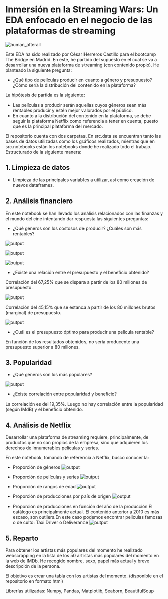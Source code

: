 # Inmersión en la Streaming Wars: Un EDA enfocado en el negocio de las plataformas de streaming

![human_afterall](https://user-images.githubusercontent.com/98810076/205484007-267e8366-eb0d-4634-bb50-c865c9d46077.png) 

Este EDA ha sido realizado por César Herreros Castillo para el bootcamp The Bridge en Madrid. En este, he partido del supuesto en el cual se va a desarrollar una nueva plataforma de streaming (con contenido propio). He planteado la siguiente pregunta:
* ¿Qué tipo de películas producir en cuanto a género y presupuesto? ¿Cómo sería la distribución del contenido en la plataforma?

La hipótesis de partida es la siguiente:
* Las películas a producir serán aquellas cuyos géneros sean más rentables producir y estén mejor valorados por el público.
* En cuanto a la distribución del contenido en la plataforma, se debe seguir la plataforma Netflix como referencia a tener en cuenta, puesto que es la principal plataforma del mercado.

El repositorio cuenta con dos carpetas. En src.data se encuentran tanto las bases de datos utilizadas como los gráficos realizados, mientras que en src.notebooks están los notebooks donde he realizado todo el trabajo. Estructurado de la siguiente manera:

## 1. Limpieza de datos
* Limpieza de las principales variables a utilizar, así como creación de nuevos dataframes.

## 2. Análisis financiero
En este notebook se han llevado los análisis relacionados con las finanzas y el mundo del cine intentando dar respuesta las siguientes preguntas:
* ¿Qué generos son los costosos de producir? ¿Cuáles son más rentables?

![output](https://user-images.githubusercontent.com/98810076/214526174-81b089d3-8166-4a47-9a38-7512273aae16.png)

![output](https://user-images.githubusercontent.com/98810076/214526562-44336f8b-a9a2-481f-b818-0dd28bde1a1d.png)

![output](https://user-images.githubusercontent.com/98810076/214527021-3bb32700-691b-4bc9-83a5-9b5e110ce90d.png)


* ¿Existe una relación entre el presupuesto y el beneficio obtenido?

Correlación del 67,25% que se dispara a partir de los 80 millones de presupuesto.

![output](https://user-images.githubusercontent.com/98810076/214526804-65ef86bc-69b5-4bc4-b05f-d8e57d860f7a.png)

Correlación del 45,15% que se estanca a partir de los 80 millones brutos (marginal) de presupuesto.

![output](https://user-images.githubusercontent.com/98810076/214527327-e9a5eb7f-0849-451d-b2e8-fb9889af1041.png)

* ¿Cuál es el presupuesto óptimo para producir una película rentable?

En función de los resultados obtenidos, no sería producente una presupuesto superior a 80 millones.

## 3. Popularidad
* ¿Qué géneros son los más populares?

![output](https://user-images.githubusercontent.com/98810076/214527616-e2de1e88-d86c-4a1b-924a-963539a2fd06.png)

* ¿Existe correlación entre popularidad y beneficio?

La correlación es del 19,35%. Luego no hay correlación entre la popularidad (según IMdB) y el beneficio obtenido.

## 4. Análisis de Netflix
Desarrollar una plataforma de streaming requiere, principalmente, de productos que no son propios de la empresa, sino que adquieren los derechos de innumerables películas y series.

En este notebook, tomando de referencia a Netflix, busco conocer la:

* Proporción de géneros
![output](https://user-images.githubusercontent.com/98810076/214529171-0c0bb805-7f83-4e7e-b976-0e6d35eb1a43.png)

* Proporción de películas y series
![output](https://user-images.githubusercontent.com/98810076/214529026-9be8e3af-706b-47b9-ac31-c89a2af68ff5.png)

* Proporción de rangos de edad
![output](https://user-images.githubusercontent.com/98810076/214529080-5730464f-fe31-4d56-9114-93701a4ebe37.png)

* Proporción de producciones por país de origen
![output](https://user-images.githubusercontent.com/98810076/214529240-82a176f4-becf-4c88-846f-2699f6dbf9ab.png)

* Proporción de producciones en función del año de la producción
El catálogo es principalmente actual. El contenido anterior a 2010 es más escaso,  son outliers.En este caso podemos encontrar peliculas famosas o de culto: Taxi Driver o Deliverance
![output](https://user-images.githubusercontent.com/98810076/214528593-152915db-742e-400c-b539-2a49c51b1937.png)

## 5. Reparto
Para obtener los artistas más populares del momento he realizado webscrapping en la lista de los 50 artistas más populares del momento en la web de IMDb. He recogido nombre, sexo, papel más actual y breve descripción de la persona.

El objetivo es crear una tabla con los artistas del momento. (disponible en el repositorio en formato html)


Librerías utilizadas: Numpy, Pandas, Matplotlib, Seaborn, BeautifulSoup
